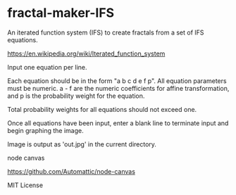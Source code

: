 # fractal-maker-IFS

An iterated function system (IFS) to create
fractals from a set of IFS equations.

https://en.wikipedia.org/wiki/Iterated_function_system

Input one equation per line.

Each equation should be in the form "a b c d e f p". All equation
parameters must be numeric. a - f are the numeric coefficients for affine
transformation, and p is the probability weight for the equation.

Total probability weights for all equations should not exceed one.

Once all equations have been input, enter a blank line to terminate input
and begin graphing the image.

Image is output as 'out.jpg' in the current directory.

node canvas

https://github.com/Automattic/node-canvas

MIT License